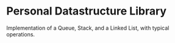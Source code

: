 # Personal Datastructure Library
Implementation of a Queue, Stack, and a Linked List, with typical operations.

